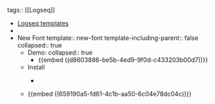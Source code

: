 tags:: [[Logseq]]

- [Logseq templates](https://docs.logseq.com/#/page/templates)
-
- New Font
  template:: new-font
  template-including-parent:: false
  collapsed:: true
	- Demo:
	  collapsed:: true
		- {{embed ((d8603886-be5b-4ed9-9f0d-c433203b00d7))}}
	- Install
		- ```bash
		  ```
	- {{embed ((659190a5-fd61-4c1b-aa50-6c04e78dc04c))}}